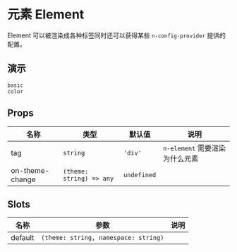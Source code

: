 # 元素 Element
Element 可以被渲染成各种标签同时还可以获得某些 `n-config-provider` 提供的配置。

## 演示
```demo
basic
color
```

## Props
|名称|类型|默认值|说明|
|-|-|-|-|
|tag|`string`|`'div'`|`n-element` 需要渲染为什么元素|
|on-theme-change|`(theme: string) => any`|`undefined`||

## Slots
|名称|参数|说明|
|-|-|-|
|default|`(theme: string, namespace: string)`||